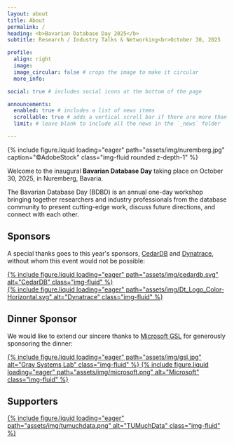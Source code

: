 ```yaml
---
layout: about
title: About
permalink: /
heading: <b>Bavarian Database Day 2025</b>
subtitle: Research / Industry Talks & Networking<br>October 30, 2025

profile:
  align: right
  image: 
  image_circular: false # crops the image to make it circular
  more_info: 

social: true # includes social icons at the bottom of the page

announcements:
  enabled: true # includes a list of news items
  scrollable: true # adds a vertical scroll bar if there are more than 3 news items
  limit: # leave blank to include all the news in the `_news` folder

---
```


{% include figure.liquid loading="eager" path="assets/img/nuremberg.jpg" caption="©AdobeStock" class="img-fluid rounded z-depth-1" %}

Welcome to the inaugural **Bavarian Database Day** taking place on October 30, 2025, in Nuremberg, Bavaria.

The Bavarian Database Day (BDBD) is an annual one-day workshop bringing together researchers and industry professionals from the database community to present cutting-edge work, discuss future directions, and connect with each other.


## Sponsors

A special thanks goes to this year's sponsors, [CedarDB](https://cedardb.com/) and [Dynatrace](https://www.dynatrace.com/), without whom this event would not be possible:

<div class="mx-auto d-block col-sm-5 my-5">
<a href="https://cedardb.com/">
{% include figure.liquid loading="eager" path="assets/img/cedardb.svg" alt="CedarDB" class="img-fluid" %}
</a>
</div>

<div class="mx-auto d-block col-sm-6 my-5">
<a href="https://www.dynatrace.com/">
{% include figure.liquid loading="eager" path="assets/img/Dt_Logo_Color-Horizontal.svg" alt="Dynatrace" class="img-fluid" %}
</a>
</div>


## Dinner Sponsor

We would like to extend our sincere thanks to [Microsoft GSL](https://www.microsoft.com/en-us/research/group/gray-systems-lab/) for generously sponsoring the dinner:
<div class="mx-auto d-block col-sm-6 my-5 d-flex align-items-center" style="gap: 1rem;">
  <a href="https://www.microsoft.com/en-us/research/group/gray-systems-lab/" class="d-flex align-items-center" style="box-shadow: none;">
    {% include figure.liquid loading="eager" path="assets/img/gsl.jpg" alt="Gray Systems Lab" class="img-fluid" %}
    {% include figure.liquid loading="eager" path="assets/img/microsoft.png" alt="Microsoft" class="img-fluid" %}
  </a>
</div>


## Supporters

<div class="mx-auto d-block col-sm-5 my-5">
<a href="http://tumuchdata.club/">
{% include figure.liquid loading="eager" path="assets/img/tumuchdata.png" alt="TUMuchData" class="img-fluid" %}
</a>
</div>